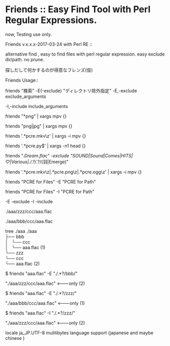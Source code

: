 # Friends :: Easy Find Tool with Perl Regular Expressions.

now, Testing use only.

Friends v.x.x.x-2017-03-24 with Perl RE ::

alternative find , easy to find files with perl regular expression.
easy exclude dir/path. no prune.

探しだして何かするのが得意なフレンズ(仮)

Friends Usage::

friends "検索" -E(-exclude) "ディレクトリ除外指定"
-E,-exclude exclude_arguments

-I,-include include_arguments

  friends "*png"        | xargs mpv       {}
  
  friends "png|jpg"     | xargs mpv       {}
  
  friends '.*pcre.mkv\z' | xargs -i  mpv   {}
  
  friends '.*pcre.py$'   | xargs -n1 head  {}
 

 friends ".*Dream.*flac" -exclude "SOUND|Sound|Comes|HITS|♡|Various|./.*?/.*?/(羽|Emerge)" 
 
 friends '.*pcre.mkv\z|.*pcre.png\z|.*pcre.ogg\z' | xargs -i  mpv {} 
 
friends "PCRE for Files" -E "PCRE for Path"

friends "PCRE for Files" -I "PCRE for Path"

-E -exclude
-I -include

./aaa/zzz/ccc/aaa.flac

./aaa/bbb/ccc/aaa.flac

tree ./aaa
./aaa<br>
├── bbb<br>
│   └── ccc<br>
│       └── aaa.flac (1)<br>
└── zzz<br>
    └── ccc<br>
        └── aaa.flac (2)<br>

$ friends "aaa.flac" -E "./.*?/bbb/"

"./aaa/zzz/ccc/aaa.flac" <---only (2)

$ friends "aaa.flac" -E "./.*?/zzz/"

"./aaa/bbb/ccc/aaa.flac" <---only (1)

$ friends "aaa.flac" -I "./.*?/zzz/"

"./aaa/zzz/ccc/aaa.flac"  <---only (2)

locale ja_JP.UTF-8
mulitibytes language support (japanese and maybe chinese )

